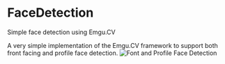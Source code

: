 # FaceDetection
Simple face detection using Emgu.CV

A very simple implementation of the Emgu.CV framework to support both front facing and profile face detection.
![Font and Profile Face Detection](https://xfx.net/stackoverflow/facedetection/face_detection_profile.png)
